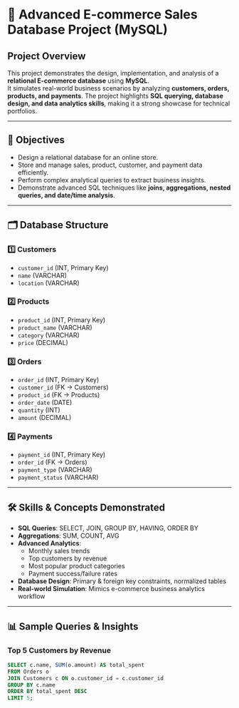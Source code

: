 # 🛒 Advanced E-commerce Sales Database Project (MySQL)

## Project Overview
This project demonstrates the design, implementation, and analysis of a **relational E-commerce database** using **MySQL**.  
It simulates real-world business scenarios by analyzing **customers, orders, products, and payments**. The project highlights **SQL querying, database design, and data analytics skills**, making it a strong showcase for technical portfolios.

---

## 🎯 Objectives
- Design a relational database for an online store.
- Store and manage sales, product, customer, and payment data efficiently.
- Perform complex analytical queries to extract business insights.
- Demonstrate advanced SQL techniques like **joins, aggregations, nested queries, and date/time analysis**.

---

## 🗂 Database Structure

### 1️⃣ Customers
- `customer_id` (INT, Primary Key)  
- `name` (VARCHAR)  
- `location` (VARCHAR)

### 2️⃣ Products
- `product_id` (INT, Primary Key)  
- `product_name` (VARCHAR)  
- `category` (VARCHAR)  
- `price` (DECIMAL)

### 3️⃣ Orders
- `order_id` (INT, Primary Key)  
- `customer_id` (FK → Customers)  
- `product_id` (FK → Products)  
- `order_date` (DATE)  
- `quantity` (INT)  
- `amount` (DECIMAL)

### 4️⃣ Payments
- `payment_id` (INT, Primary Key)  
- `order_id` (FK → Orders)  
- `payment_type` (VARCHAR)  
- `payment_status` (VARCHAR)

---

## 🛠 Skills & Concepts Demonstrated
- **SQL Queries**: SELECT, JOIN, GROUP BY, HAVING, ORDER BY  
- **Aggregations**: SUM, COUNT, AVG  
- **Advanced Analytics**:  
  - Monthly sales trends  
  - Top customers by revenue  
  - Most popular product categories  
  - Payment success/failure rates  
- **Database Design**: Primary & foreign key constraints, normalized tables  
- **Real-world Simulation**: Mimics e-commerce business analytics workflow  

---

## 📊 Sample Queries & Insights

### Top 5 Customers by Revenue
```sql
SELECT c.name, SUM(o.amount) AS total_spent
FROM Orders o
JOIN Customers c ON o.customer_id = c.customer_id
GROUP BY c.name
ORDER BY total_spent DESC
LIMIT 5;
